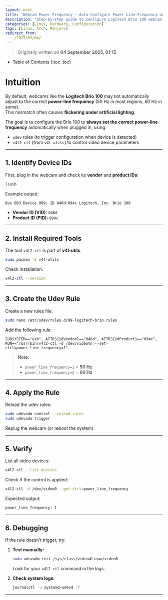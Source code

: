 ```yaml
---
layout: post
title: "Webcam Power Frequency – Auto-Configure Power Line Frequency on Linux"
description: "Step-by-step guide to configure Logitech Brio 100 webcam’s power-line frequency automatically on Manjaro Linux (Arch-based) using udev rules and v4l2-ctl."
categories: [Linux, Hardware, Configuration]
tags: [Linux, Arch, Manjaro]
redirect_from:
  - /2025/09/04/
---
```


> Originally written on **04 September 2025, 01:15**

* Table of Contents
{:toc .toc}

# Intuition

By default, webcams like the **Logitech Brio 100** may not automatically adjust to the correct **power-line frequency** (50 Hz in most regions, 60 Hz in some).  
This mismatch often causes **flickering under artificial lighting**.  

The goal is to configure the Brio 100 to **always set the correct power-line frequency** automatically when plugged in, using:

* `udev` rules (to trigger configuration when device is detected)  
* `v4l2-ctl` (from `v4l-utils`) to control video device parameters  

---

## 1. Identify Device IDs

First, plug in the webcam and check its **vendor** and **product IDs**:

```bash
lsusb
````

Example output:

```bash
Bus 003 Device 009: ID 046d:094c Logitech, Inc. Brio 100
```

* **Vendor ID (VID):** `046d`
* **Product ID (PID):** `094c`

---

## 2. Install Required Tools

The tool `v4l2-ctl` is part of **v4l-utils**.

```bash
sudo pacman -S v4l-utils
```

Check installation:

```bash
v4l2-ctl --version
```

---

## 3. Create the Udev Rule

Create a new rules file:

```bash
sudo nano /etc/udev/rules.d/99-logitech-brio.rules
```

Add the following rule:

```udev
SUBSYSTEM=="usb", ATTRS{idVendor}=="046d", ATTRS{idProduct}=="094c", RUN+="/usr/bin/v4l2-ctl -d /dev/video%n --set-ctrl=power_line_frequency=1"
```

> **Note:**
>
> * `power_line_frequency=1` = **50 Hz**
> * `power_line_frequency=2` = **60 Hz**

---

## 4. Apply the Rule

Reload the udev rules:

```bash
sudo udevadm control --reload-rules
sudo udevadm trigger
```

Replug the webcam (or reboot the system).

---

## 5. Verify

List all video devices:

```bash
v4l2-ctl --list-devices
```

Check if the control is applied:

```bash
v4l2-ctl -d /dev/video0 --get-ctrl=power_line_frequency
```

Expected output:

```bash
power_line_frequency: 1
```

---

## 6. Debugging

If the rule doesn’t trigger, try:

1. **Test manually:**

   ```bash
   sudo udevadm test /sys/class/video4linux/video0
   ```

   Look for your `v4l2-ctl` command in the logs.

2. **Check system logs:**

   ```bash
   journalctl -u systemd-udevd -f
   ```

---
